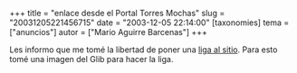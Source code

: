 +++
title = "enlace desde el Portal Torres Mochas"
slug = "20031205221456715"
date = "2003-12-05 22:14:00"
[taxonomies]
tema = ["anuncios"]
autor = ["Mario Aguirre Barcenas"]
+++

Les informo que me tomé la libertad de poner una [liga al
sitio](http://www.prodigyweb.net.mx/mazoaguirre). Para esto tomé una
imagen del Glib para hacer la liga.

